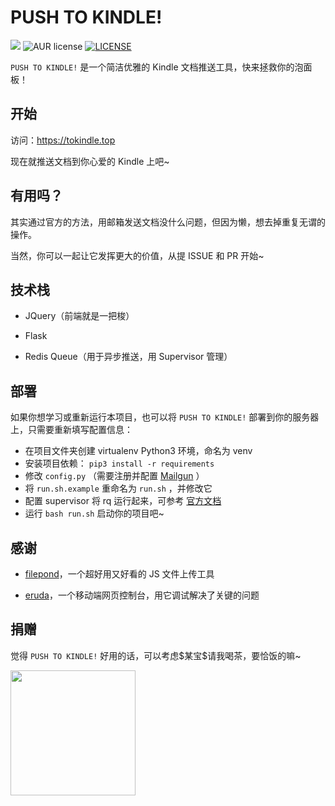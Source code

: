 # PUSH TO KINDLE!

![](<https://img.shields.io/badge/author-aneureka-orange.svg>) ![AUR license](https://img.shields.io/aur/license/yaourt.svg) [![LICENSE](https://img.shields.io/badge/license-Anti%20996-blue.svg)](https://github.com/996icu/996.ICU/blob/master/LICENSE)

`PUSH TO KINDLE!` 是一个简洁优雅的 Kindle 文档推送工具，快来拯救你的泡面板！

## 开始

访问：https://tokindle.top

现在就推送文档到你心爱的 Kindle 上吧~



## 有用吗？

其实通过官方的方法，用邮箱发送文档没什么问题，但因为懒，想去掉重复无谓的操作。

当然，你可以一起让它发挥更大的价值，从提 ISSUE 和 PR 开始~



## 技术栈

- JQuery（前端就是一把梭）

- Flask

- Redis Queue（用于异步推送，用 Supervisor 管理）



## 部署

如果你想学习或重新运行本项目，也可以将 `PUSH TO KINDLE!` 部署到你的服务器上，只需要重新填写配置信息：

- 在项目文件夹创建 virtualenv Python3 环境，命名为 venv
- 安装项目依赖： `pip3 install -r requirements`
- 修改 `config.py` （需要注册并配置 [Mailgun](https://www.mailgun.com/) ）
- 将 `run.sh.example` 重命名为 `run.sh` ，并修改它
- 配置 supervisor 将 rq 运行起来，可参考 [官方文档](http://python-rq.org/patterns/supervisor/)
- 运行 `bash run.sh` 启动你的项目吧~



## 感谢

- [filepond](https://github.com/pqina/filepond)，一个超好用又好看的 JS 文件上传工具

- [eruda](https://github.com/liriliri/eruda)，一个移动端网页控制台，用它调试解决了关键的问题



## 捐赠

觉得 `PUSH TO KINDLE!` 好用的话，可以考虑\$某宝\$请我喝茶，要恰饭的嘛~

<img width="200px" src="https://i.loli.net/2019/04/07/5ca9ef413e986.jpg" />

